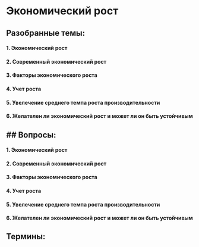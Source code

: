 # Экономический рост

## Разобранные темы:
#### 1.  Экономический рост
#### 2. Современный экономический рост
#### 3. Факторы экономического роста
#### 4. Учет роста
#### 5. Увелечение среднего темпа роста производительности
#### 6. Желателен ли экономический рост и может ли он быть устойчивым

## ## Вопросы:
#### 1.  Экономический рост
#### 2. Современный экономический рост
#### 3. Факторы экономического роста
#### 4. Учет роста
#### 5. Увелечение среднего темпа роста производительности
#### 6. Желателен ли экономический рост и может ли он быть устойчивым

## Термины:
